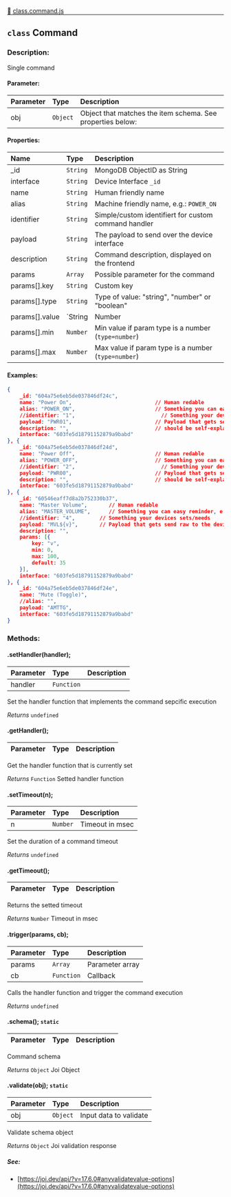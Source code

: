 <div class="mb-0">
    🔗 <a class="source-code" target="_blank"
        href="https://github.com/OpenHausIO/backend/blob/dev&#x2F;components&#x2F;endpoints&#x2F;class.command.js">class.command.js</a>
</div>
<hr style="margin: 0 !important" />

<!-- CLASS -->

<!-- GENERAL -->
## `class` Command 
### Description:

Single command

<!-- GENERAL -->

<!-- PARAMETER -->
#### Parameter:
| Parameter | Type       | Description    |
| :-------- | :--------- |:------------- |
| obj | `Object` |  Object that matches the item schema. See properties below: |
<!-- PARAMETER -->

<!-- PROPERTIES -->
#### Properties:
| Name | Type | Description |
| :---- | :-------- | :----------- |
| _id | `String` | MongoDB ObjectID as String |
| interface | `String` | Device Interface `_id` |
| name | `String` | Human friendly name |
| alias | `String` | Machine friendly name, e.g.: `POWER_ON` |
| identifier | `String` | Simple/custom identifiert for custom command handler |
| payload | `String` | The payload to send over the device interface |
| description | `String` | Command description, displayed on the frontend |
| params | `Array` | Possible parameter for the command |
| params[].key | `String` | Custom key |
| params[].type | `String` | Type of value: "string", "number" or "boolean" |
| params[].value | `String|Number|Boolean` | Value to set |
| params[].min | `Number` | Min value if param type is a number (`type=number`) |
| params[].max | `Number` | Max value if param type is a number (`type=number`) |
<!-- PROPERTIES -->

<!-- EVENTS -->
<!-- EVENTS -->

<!-- EXAMPLES -->
#### Examples:
        
```json
{
    _id: "604a75e6eb5de037846df24c",
    name: "Power On",                           // Human redable
    alias: "POWER_ON",                          // Something you can easy reminder, e.g for register handling callbacks
    //identifier: "1",                            // Something your devices sets/needs 
    payload: "PWR01",                           // Payload that gets send raw to the device
    description: "",                            // should be self-explanatory]
    interface: "603fe5d18791152879a9babd"
}, {
    _id: "604a75e6eb5de037846df24d",
    name: "Power Off",                          // Human redable
    alias: "POWER_OFF",                         // Something you can easy reminder, e.g for register handling callbacks
    //identifier: "2",                            // Something your devices sets/needs 
    payload: "PWR00",                           // Payload that gets send raw to the device
    description: "",                            // should be self-explanatory  
    interface: "603fe5d18791152879a9babd"
}, {
    _id: "60546eaff7d8a2b752330b37",
    name: "Master Volume",       // Human redable
    alias: "MASTER_VOLUME",      // Something you can easy reminder, e.g for register handling callbacks
    //identifier: "4",        // Something your devices sets/needs 
    payload: "MVL${v}",       // Payload that gets send raw to the device
    description: "",
    params: [{
        key: "v",
        min: 0,
        max: 100,
        default: 35
    }],
    interface: "603fe5d18791152879a9babd"
}, {
    _id: "604a75e6eb5de037846df24e",
    name: "Mute (Toggle)",
    //alias: "",
    payload: "AMTTG",
    interface: "603fe5d18791152879a9babd"
}
  ```
<!-- EXAMPLES -->

<!-- LINKS -->
<!-- LINKS -->

<!-- CLASS -->



<!-- METHODS -->
### Methods:
####  .setHandler(handler);  

| Parameter | Type       | Description    |
| :-------- | :--------- |:------------- |
| handler | `Function` |   |


Set the handler function that implements the command sepcific execution


*Returns*   `undefined`   


<!-- LINKS -->
<!-- LINKS -->

####  .getHandler();  

| Parameter | Type       | Description    |
| :-------- | :--------- |:------------- |


Get the handler function that is currently set


*Returns*  `Function`    Setted handler function


<!-- LINKS -->
<!-- LINKS -->

####  .setTimeout(n);  

| Parameter | Type       | Description    |
| :-------- | :--------- |:------------- |
| n | `Number` |  Timeout in msec |


Set the duration of a command timeout


*Returns*   `undefined`   


<!-- LINKS -->
<!-- LINKS -->

####  .getTimeout();  

| Parameter | Type       | Description    |
| :-------- | :--------- |:------------- |


Returns the setted timeout


*Returns*  `Number`    Timeout in msec


<!-- LINKS -->
<!-- LINKS -->

####  .trigger(params, cb);  

| Parameter | Type       | Description    |
| :-------- | :--------- |:------------- |
| params | `Array` |  Parameter array |
| cb | `Function` |  Callback |


Calls the handler function and trigger the command execution


*Returns*   `undefined`   


<!-- LINKS -->
<!-- LINKS -->

####  .schema();  `static`  

| Parameter | Type       | Description    |
| :-------- | :--------- |:------------- |


Command schema


*Returns*  `Object`    Joi Object


<!-- LINKS -->
<!-- LINKS -->

####  .validate(obj);  `static`  

| Parameter | Type       | Description    |
| :-------- | :--------- |:------------- |
| obj | `Object` |  Input data to validate |


Validate schema object


*Returns*  `Object`    Joi validation response 


<!-- LINKS -->
##### See:
- [https://joi.dev/api/?v=17.6.0#anyvalidatevalue-options](https://joi.dev/api/?v=17.6.0#anyvalidatevalue-options)<br />
<!-- LINKS -->

<!-- METHODS -->



<!-- DESCRIPTION -->
<!-- DESCRIPTION -->